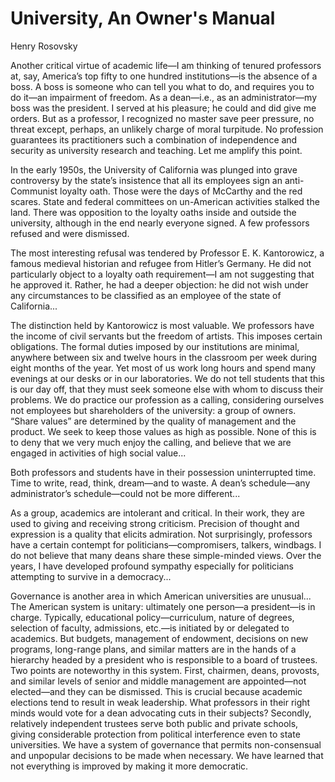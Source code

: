 # University, An Owner's Manual 

Henry Rosovsky

Another critical virtue of academic life—I am thinking of tenured
professors at, say, America’s top fifty to one hundred institutions—is
the absence of a boss. A boss is someone who can tell you what to do,
and requires you to do it—an impairment of freedom. As a dean—i.e., as
an administrator—my boss was the president. I served at his pleasure;
he could and did give me orders. But as a professor, I recognized no
master save peer pressure, no threat except, perhaps, an unlikely
charge of moral turpitude. No profession guarantees its practitioners
such a combination of independence and security as university research
and teaching. Let me amplify this point.

In the early 1950s, the University of California was plunged into
grave controversy by the state’s insistence that all its employees
sign an anti-Communist loyalty oath. Those were the days of McCarthy
and the red scares. State and federal committees on un-American
activities stalked the land. There was opposition to the loyalty oaths
inside and outside the university, although in the end nearly everyone
signed. A few professors refused and were dismissed.

The most interesting refusal was tendered by Professor
E. K. Kantorowicz, a famous medieval historian and refugee from
Hitler’s Germany. He did not particularly object to a loyalty oath
requirement—I am not suggesting that he approved it. Rather, he had a
deeper objection: he did not wish under any circumstances to be
classified as an employee of the state of California...

The distinction held by Kantorowicz is most valuable. We professors
have the income of civil servants but the freedom of artists. This
imposes certain obligations. The formal duties imposed by our
institutions are minimal, anywhere between six and twelve hours in the
classroom per week during eight months of the year. Yet most of us
work long hours and spend many evenings at our desks or in our
laboratories. We do not tell students that this is our day off, that
they must seek someone else with whom to discuss their problems. We do
practice our profession as a calling, considering ourselves not
employees but shareholders of the university: a group of
owners. “Share values” are determined by the quality of management and
the product. We seek to keep those values as high as possible. None of
this is to deny that we very much enjoy the calling, and believe that
we are engaged in activities of high social value... 

Both professors and students have in their possession uninterrupted
time. Time to write, read, think, dream—and to waste. A dean’s
schedule—any administrator’s schedule—could not be more different...

As a group, academics are intolerant and critical. In their work, they
are used to giving and receiving strong criticism.  Precision of
thought and expression is a quality that elicits admiration. Not
surprisingly, professors have a certain contempt for
politicians—compromisers, talkers, windbags. I do not believe that
many deans share these simple-minded views. Over the years, I have
developed profound sympathy especially for politicians attempting to
survive in a democracy... 

Governance is another area in which American universities are
unusual...  The American system is unitary: ultimately one person—a
president—is in charge. Typically, educational policy—curriculum,
nature of degrees, selection of faculty, admissions, etc.—is initiated
by or delegated to academics. But budgets, management of endowment,
decisions on new programs, long-range plans, and similar matters are
in the hands of a hierarchy headed by a president who is responsible
to a board of trustees. Two points are noteworthy in this
system. First, chairmen, deans, provosts, and similar levels of senior
and middle management are appointed—not elected—and they can be
dismissed. This is crucial because academic elections tend to result
in weak leadership. What professors in their right minds would vote
for a dean advocating cuts in their subjects? Secondly, relatively
independent trustees serve both public and private schools, giving
considerable protection from political interference even to state
universities. We have a system of governance that permits
non-consensual and unpopular decisions to be made when necessary. We
have learned that not everything is improved by making it more
democratic.
